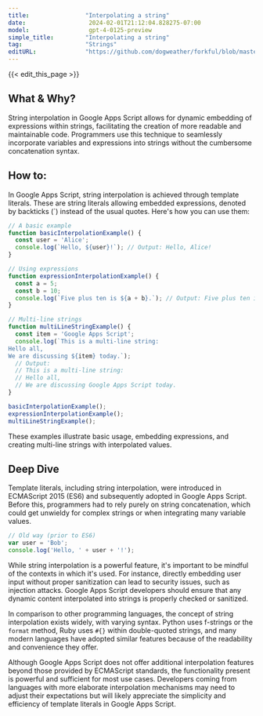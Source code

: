 ```yaml
---
title:                "Interpolating a string"
date:                  2024-02-01T21:12:04.828275-07:00
model:                 gpt-4-0125-preview
simple_title:         "Interpolating a string"
tag:                  "Strings"
editURL:              "https://github.com/dogweather/forkful/blob/master/content/en/google-apps-script/interpolating-a-string.md"
---
```


{{< edit_this_page >}}

## What & Why?

String interpolation in Google Apps Script allows for dynamic embedding of expressions within strings, facilitating the creation of more readable and maintainable code. Programmers use this technique to seamlessly incorporate variables and expressions into strings without the cumbersome concatenation syntax.

## How to:

In Google Apps Script, string interpolation is achieved through template literals. These are string literals allowing embedded expressions, denoted by backticks (\`) instead of the usual quotes. Here's how you can use them:

```javascript
// A basic example
function basicInterpolationExample() {
  const user = 'Alice';
  console.log(`Hello, ${user}!`); // Output: Hello, Alice!
}

// Using expressions
function expressionInterpolationExample() {
  const a = 5;
  const b = 10;
  console.log(`Five plus ten is ${a + b}.`); // Output: Five plus ten is 15.
}

// Multi-line strings
function multiLineStringExample() {
  const item = 'Google Apps Script';
  console.log(`This is a multi-line string:
Hello all,
We are discussing ${item} today.`);
  // Output:
  // This is a multi-line string:
  // Hello all,
  // We are discussing Google Apps Script today.
}

basicInterpolationExample();
expressionInterpolationExample();
multiLineStringExample();
```

These examples illustrate basic usage, embedding expressions, and creating multi-line strings with interpolated values. 

## Deep Dive

Template literals, including string interpolation, were introduced in ECMAScript 2015 (ES6) and subsequently adopted in Google Apps Script. Before this, programmers had to rely purely on string concatenation, which could get unwieldy for complex strings or when integrating many variable values.

```javascript
// Old way (prior to ES6)
var user = 'Bob';
console.log('Hello, ' + user + '!');
```

While string interpolation is a powerful feature, it's important to be mindful of the contexts in which it's used. For instance, directly embedding user input without proper sanitization can lead to security issues, such as injection attacks. Google Apps Script developers should ensure that any dynamic content interpolated into strings is properly checked or sanitized.

In comparison to other programming languages, the concept of string interpolation exists widely, with varying syntax. Python uses f-strings or the `format` method, Ruby uses `#{}` within double-quoted strings, and many modern languages have adopted similar features because of the readability and convenience they offer.

Although Google Apps Script does not offer additional interpolation features beyond those provided by ECMAScript standards, the functionality present is powerful and sufficient for most use cases. Developers coming from languages with more elaborate interpolation mechanisms may need to adjust their expectations but will likely appreciate the simplicity and efficiency of template literals in Google Apps Script.

